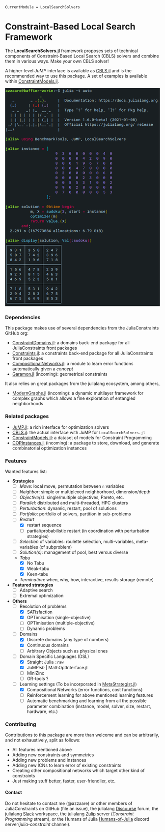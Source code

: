 ```@meta
CurrentModule = LocalSearchSolvers
```

# Constraint-Based Local Search Framework

The **LocalSearchSolvers.jl** framework proposes sets of technical components of Constraint-Based Local Search (CBLS) solvers and combine them in various ways. Make your own CBLS solver!

<!-- TODO: what is a CBLS solver etc. -->

A higher-level *JuMP* interface is available as [CBLS.jl](https://github.com/JuliaConstraints/CBLS.jl) and is the recommended way to use this package. A set of examples is available within [ConstraintModels.jl](https://github.com/JuliaConstraints/ConstraintModels.jl).

![](img/sudoku3x3.png)

### Dependencies

This package makes use of several dependencies from the JuliaConstraints GitHub org:
- [ConstraintDomains.jl](https://github.com/JuliaConstraints/ConstraintDomains.jl): a domains back-end package for all JuliaConstraints front packages
- [Constraints.jl](https://github.com/JuliaConstraints/Constraints.jl): a constraints back-end package for all JuliaConstraints front packages
- [CompositionalNetworks.jl](https://github.com/JuliaConstraints/CompositionalNetworks.jl): a module to learn error functions automatically given a *concept*
- [Garamon.jl](https://github.com/JuliaConstraints/Garamon.jl) (incoming): geometrical constraints

It also relies on great packages from the julialang ecosystem, among others,
- [ModernGraphs.jl](https://github.com/Humans-of-Julia/ModernGraphs.jl) (incoming): a dynamic multilayer framework for complex graphs which allows a fine exploration of entangled neighborhoods

### Related packages
- [JuMP.jl](https://github.com/jump-dev/JuMP.jl): a rich interface for optimization solvers
- [CBLS.jl](https://github.com/JuliaConstraints/CBLS.jl): the actual interface with JuMP for `LocalSearchSolvers.jl`
- [ConstraintModels.jl](https://github.com/JuliaConstraints/ConstraintModels.jl): a dataset of models for Constraint Programming
- [COPInstances.jl](https://github.com/JuliaConstraints/COPInstances.jl) (incoming): a package to store, download, and generate combinatorial optimization instances

### Features

Wanted features list:
- **Strategies**
  - [ ] *Move*: local move, permutation between `n` variables
  - [ ] *Neighbor*: simple or multiplexed neighborhood, dimension/depth
  - [ ] *Objective(s)*: single/multiple objectives, Pareto, etc.
  - [ ] *Parallel*: distributed and multi-threaded, HPC clusters
  - [ ] *Perturbation*: dynamic, restart, pool of solutions
  - [ ] *Portfolio*: portfolio of solvers, partition in sub-problems
  - [ ] *Restart*
    - [x] restart sequence
    - [ ] partial/probabilistic restart (in coordination with perturbation strategies)
  - [ ] *Selection* of variables: roulette selection, multi-variables, meta-variables (cf subproblem)
  - [ ] *Solution(s)*: management of pool, best versus diverse
  - *Tabu*
    - [x] No Tabu
    - [x] Weak-tabu
    - [x] Keen-tabu
  - *Termination*: when, why, how, interactive, results storage (remote)
- **Featured strategies**
  - [ ] Adaptive search
  - [ ] Extremal optimization
- **Others**
  - [ ] Resolution of problems
    - [x] SATisfaction
    - [x] OPTimisation (single-objective)
    - [ ] OPTimisation (multiple-objective)
    - [ ] Dynamic problems
  - [ ] Domains
    - [x] Discrete domains (any type of numbers)
    - [x] Continuous domains
    - [ ] Arbitrary Objects such as physical ones
  - [ ] Domain Specific Languages (DSL)
    - [x] Straight Julia `:raw`
    - [x] JuMP*ish* | MathOptInterface.jl
    - [ ] MiniZinc
    - [ ] OR-tools ?
  - [ ] Learning settings (To be incorporated in [MetaStrategist.jl](https://github.com/JuliaConstraints/MetaStrategist.jl))
    - [x] Compositional Networks (error functions, cost functions)
    - [ ] Reinforcement learning for above mentioned learning features
    - [ ] Automatic benchmarking and learning from all the possible parameter combination (instance, model, solver, size, restart, hardware, etc.)

### Contributing

Contributions to this package are more than welcome and can be arbitrarily, and not exhaustively, split as follows:
- All features mentioned above
- Adding new constraints and symmetries
- Adding new problems and instances
- Adding new ICNs to learn error of existing constraints
- Creating other compositional networks which target other kind of constraints
- Just making stuff better, faster, user-friendlier, etc.

#### Contact
Do not hesitate to contact me (@azzaare) or other members of JuliaConstraints on GitHub (file an issue), the julialang [Discourse](https://discourse.julialang.org) forum, the julialang [Slack](https://julialang.org/slack/) workspace, the julialang [Zulip](https://julialang.zulipchat.com/) server (*Constraint Programming* stream), or the Humans of Julia [Humans-of-Julia](https://humansofjulia.org/) discord server(*julia-constraint* channel).

